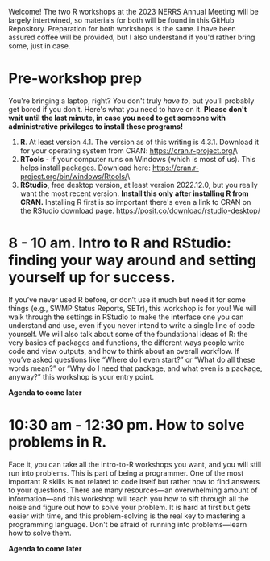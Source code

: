Welcome! The two R workshops at the 2023 NERRS Annual Meeting will be largely intertwined, so materials for both will be found in this GitHub Repository. Preparation for both workshops is the same. I have been assured coffee will be provided, but I also understand if you'd rather bring some, just in case.  

# Pre-workshop prep

You're bringing a laptop, right? You don't truly *have to*, but you'll probably get bored if you don't. Here's what you need to have on it. **Please don't wait until the last minute, in case you need to get someone with administrative privileges to install these programs!**

1.  **R**. At least version 4.1. The version as of this writing is 4.3.1. Download it for your operating system from CRAN: <https://cran.r-project.org/>\
2.  **RTools** - if your computer runs on Windows (which is most of us). This helps install packages. Download here: <https://cran.r-project.org/bin/windows/Rtools/>\
3.  **RStudio**, free desktop version, at least version 2022.12.0, but you really want the most recent version. **Install this only after installing R from CRAN.** Installing R first is so important there's even a link to CRAN on the RStudio download page. <https://posit.co/download/rstudio-desktop/>  


# 8 - 10 am. Intro to R and RStudio: finding your way around and setting yourself up for success.  

If you’ve never used R before, or don’t use it much but need it for some things (e.g., SWMP Status Reports, SETr), this workshop is for you! We will walk through the settings in RStudio to make the interface one you can understand and use, even if you never intend to write a single line of code yourself. We will also talk about some of the foundational ideas of R: the very basics of packages and functions, the different ways people write code and view outputs, and how to think about an overall workflow. If you’ve asked questions like “Where do I even start?” or “What do all these words mean?” or “Why do I need that package, and what even is a package, anyway?” this workshop is your entry point.  

**Agenda to come later**  


# 10:30 am - 12:30 pm.  How to solve problems in R.  

Face it, you can take all the intro-to-R workshops you want, and you will still run into problems. This is part of being a programmer. One of the most important R skills is not related to code itself but rather how to find answers to your questions. There are many resources—an overwhelming amount of information—and this workshop will teach you how to sift through all the noise and figure out how to solve your problem. It is hard at first but gets easier with time, and this problem-solving is the real key to mastering a programming language. Don't be afraid of running into problems—learn how to solve them.  

**Agenda to come later**  